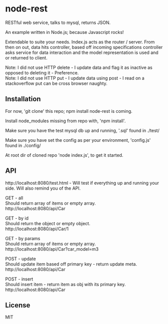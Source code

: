 # node-rest

  RESTful web service, talks to mysql, returns JSON.

  An example written in Node.js; because Javascript rocks!

  Extendable to suite your needs. Index.js acts as the router / server. From then on out, data hits controller, based off incoming specifications controller asks service for data interaction and the model representation is used and or returned to client.
  
  Note: I did not use HTTP delete - I update data and flag it as inactive as opposed to deleting it - Preference.<br/>
  Note: I did not use HTTP put - I update data using post - I read on a stackoverflow put can be cross browser naughty.
  
## Installation

  For now, 'git clone' this repo; npm install node-rest is coming.
  
  Install node_modules missing from repo with, 'npm install'.
  
  Make sure you have the test mysql db up and running, '.sql' found in ./test/
  
  Make sure you have set the config as per your environment, 'config.js' found in ./config/
  
  At root dir of cloned repo 'node index.js', to get it started.

## API

  http://localhost:8080/test.html - Will test if everything up and running your side. Will also remind you of the API.
  
  GET - all<br/>
  Should return array of items or empty array.<br/>
  http://localhost:8080/api/Car
  
  GET - by id<br/>
  Should return the object or empty object.<br/>
  http://localhost:8080/api/Car/1
  
  GET - by params<br/>
  Should return array of items or empty array.<br/>
  http://localhost:8080/api/Car?car_model=m3
  
  POST - update<br/>
  Should update item based off primary key - return update meta.<br/>
  http://localhost:8080/api/Car
  
  POST - insert<br/>
  Should insert item - return item as obj with its primary key.<br/>
  http://localhost:8080/api/Car

  
## License

  MIT

